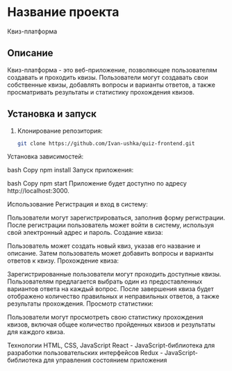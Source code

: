 # Название проекта

Квиз-платформа

## Описание

Квиз-платформа - это веб-приложение, позволяющее пользователям создавать и проходить квизы. Пользователи могут создавать свои собственные квизы, добавлять вопросы и варианты ответов, а также просматривать результаты и статистику прохождения квизов.

## Установка и запуск

1. Клонирование репозитория:

   ```bash
   git clone https://github.com/Ivan-ushka/quiz-frontend.git

Установка зависимостей:

bash
Copy
npm install
Запуск приложения:

bash
Copy
npm start
Приложение будет доступно по адресу http://localhost:3000.

Использование
Регистрация и вход в систему:

Пользователи могут зарегистрироваться, заполнив форму регистрации.
После регистрации пользователь может войти в систему, используя свой электронный адрес и пароль.
Создание квиза:

Пользователь может создать новый квиз, указав его название и описание.
Затем пользователь может добавить вопросы и варианты ответов к квизу.
Прохождение квиза:

Зарегистрированные пользователи могут проходить доступные квизы.
Пользователям предлагается выбрать один из предоставленных вариантов ответа на каждый вопрос.
После завершения квиза будет отображено количество правильных и неправильных ответов, а также результаты прохождения.
Просмотр статистики:

Пользователи могут просмотреть свою статистику прохождения квизов, включая общее количество пройденных квизов и результаты для каждого квиза.

Технологии
HTML, CSS, JavaScript
React - JavaScript-библиотека для разработки пользовательских интерфейсов
Redux - JavaScript-библиотека для управления состоянием приложения
